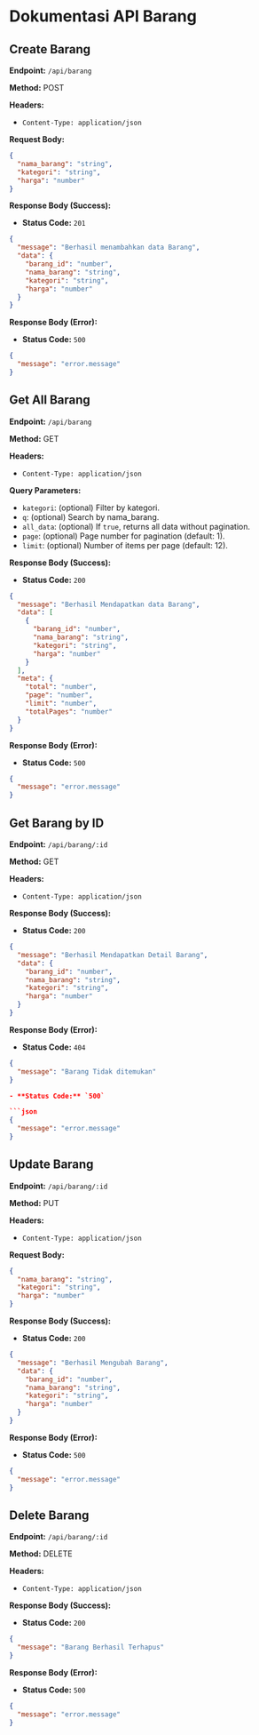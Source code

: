 # Dokumentasi API Barang

## Create Barang

**Endpoint:** `/api/barang`

**Method:** POST

**Headers:**

- `Content-Type: application/json`

**Request Body:**

```json
{
  "nama_barang": "string",
  "kategori": "string",
  "harga": "number"
}
```

**Response Body (Success):**

- **Status Code:** `201`

```json
{
  "message": "Berhasil menambahkan data Barang",
  "data": {
    "barang_id": "number",
    "nama_barang": "string",
    "kategori": "string",
    "harga": "number"
  }
}
```

**Response Body (Error):**

- **Status Code:** `500`

```json
{
  "message": "error.message"
}
```

## Get All Barang

**Endpoint:** `/api/barang`

**Method:** GET

**Headers:**

- `Content-Type: application/json`

**Query Parameters:**

- `kategori`: (optional) Filter by kategori.
- `q`: (optional) Search by nama_barang.
- `all_data`: (optional) If `true`, returns all data without pagination.
- `page`: (optional) Page number for pagination (default: 1).
- `limit`: (optional) Number of items per page (default: 12).

**Response Body (Success):**

- **Status Code:** `200`

```json
{
  "message": "Berhasil Mendapatkan data Barang",
  "data": [
    {
      "barang_id": "number",
      "nama_barang": "string",
      "kategori": "string",
      "harga": "number"
    }
  ],
  "meta": {
    "total": "number",
    "page": "number",
    "limit": "number",
    "totalPages": "number"
  }
}
```

**Response Body (Error):**

- **Status Code:** `500`

```json
{
  "message": "error.message"
}
```

## Get Barang by ID

**Endpoint:** `/api/barang/:id`

**Method:** GET

**Headers:**

- `Content-Type: application/json`

**Response Body (Success):**

- **Status Code:** `200`

```json
{
  "message": "Berhasil Mendapatkan Detail Barang",
  "data": {
    "barang_id": "number",
    "nama_barang": "string",
    "kategori": "string",
    "harga": "number"
  }
}
```

**Response Body (Error):**

- **Status Code:** `404`

```json
{
  "message": "Barang Tidak ditemukan"
}

- **Status Code:** `500`

```json
{
  "message": "error.message"
}
```

## Update Barang

**Endpoint:** `/api/barang/:id`

**Method:** PUT

**Headers:**

- `Content-Type: application/json`

**Request Body:**

```json
{
  "nama_barang": "string",
  "kategori": "string",
  "harga": "number"
}
```

**Response Body (Success):**

- **Status Code:** `200`

```json
{
  "message": "Berhasil Mengubah Barang",
  "data": {
    "barang_id": "number",
    "nama_barang": "string",
    "kategori": "string",
    "harga": "number"
  }
}
```

**Response Body (Error):**

- **Status Code:** `500`

```json
{
  "message": "error.message"
}
```

## Delete Barang

**Endpoint:** `/api/barang/:id`

**Method:** DELETE

**Headers:**

- `Content-Type: application/json`

**Response Body (Success):**

- **Status Code:** `200`

```json
{
  "message": "Barang Berhasil Terhapus"
}
```

**Response Body (Error):**

- **Status Code:** `500`

```json
{
  "message": "error.message"
}
```

